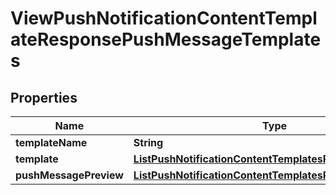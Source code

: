 

# ViewPushNotificationContentTemplateResponsePushMessageTemplates


## Properties

Name | Type | Description | Notes
------------ | ------------- | ------------- | -------------
**templateName** | **String** |  |  [optional]
**template** | [**ListPushNotificationContentTemplatesResponseTemplate**](ListPushNotificationContentTemplatesResponseTemplate.md) |  |  [optional]
**pushMessagePreview** | [**ListPushNotificationContentTemplatesResponseTemplate**](ListPushNotificationContentTemplatesResponseTemplate.md) |  |  [optional]



